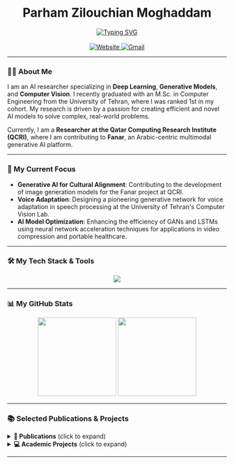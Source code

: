 <div align="center">
  <h1>Parham Zilouchian Moghaddam</h1>
  <a href="https://git.io/typing-svg"><img src="https://readme-typing-svg.herokuapp.com?font=Fira+Code&size=22&pause=1000&color=D96690&width=735&lines=AI+Researcher+%7C+Computer+Vision+%7C+Generative+Models" alt="Typing SVG" /></a>
</div>

<br>

<div align="center">
  <a href="https://parhamzm.github.io/">
    <img src="https://img.shields.io/badge/Website-d96690?style=for-the-badge&logo=About.me&logoColor=white" alt="Website">
  </a>
  <a href="mailto:p.zilouchian@gmail.com">
    <img src="https://img.shields.io/badge/Gmail-D14836?style=for-the-badge&logo=gmail&logoColor=white" alt="Gmail">
  </a>
  </div>

---

### 👨‍💻 About Me

I am an AI researcher specializing in **Deep Learning**, **Generative Models**, and **Computer Vision**. I recently graduated with an M.Sc. in Computer Engineering from the University of Tehran, where I was ranked 1st in my cohort. My research is driven by a passion for creating efficient and novel AI models to solve complex, real-world problems.

Currently, I am a **Researcher at the Qatar Computing Research Institute (QCRI)**, where I am contributing to **Fanar**, an Arabic-centric multimodal generative AI platform.

---

### 🚀 My Current Focus

* **Generative AI for Cultural Alignment**: Contributing to the development of image generation models for the Fanar project at QCRI.
* **Voice Adaptation**: Designing a pioneering generative network for voice adaptation in speech processing at the University of Tehran's Computer Vision Lab.
* **AI Model Optimization**: Enhancing the efficiency of GANs and LSTMs using neural network acceleration techniques for applications in video compression and portable healthcare.

---

### 🛠️ My Tech Stack & Tools

<p align="center">
  <a href="https://skillicons.dev">
    <img src="https://skillicons.dev/icons?i=python,pytorch,tensorflow,keras,numpy,pandas,cpp,java,matlab,r,julia,js,html,css,react,django,nodejs,flask,fastapi,postgres,mysql,gcp,hadoop,git,docker,unity,vscode,pycharm" />
  </a>
</p>

---

### 📊 My GitHub Stats

<p align="center">
  <img height="180em" src="https://github-readme-stats.vercel.app/api?username=parhamzm&show_icons=true&theme=dracula&include_all_commits=true&count_private=true"/>
  <img height="180em" src="https://github-readme-stats.vercel.app/api/top-langs/?username=parhamzm&layout=compact&langs_count=8&theme=dracula"/>
</p>

---

### 📚 Selected Publications & Projects

<details>
<summary><strong>📝 Publications</strong> (click to expand)</summary>
<br>

- **NU-Class Net: A Novel Deep Learning-based Approach for Video Quality Enhancement** *P.Z. Moghaddam, Mehdi Modarressi, M.A. Sadeghi* *Elsevier Engineering Applications of Artificial Intelligence Journal, 2025*

- **Smart Memory: Deep Learning Acceleration In 3D-Stacked Memories** *SHSA Rezaei, P.Z. Moghaddam, Mehdi Modarressi* *Computer Architecture Letters (CAL) Journal, 2023*

- **Deep Learning based on Support Vector Machine (SVM)** *P.Z. Moghaddam, J.S. Sartakhti* *5th National Conference on Distributed Computing and Big Data Processing, 2019*

</details>

<details>
<summary><strong>💻 Academic Projects</strong> (click to expand)</summary>
<br>

- **Denoising Diffusion Probabilistic Models (DDPM):** Developed a DDPM to reduce noise and enhance image clarity for feature analysis.
- **Image Segmentation with U-Net:** Built an application for semantic segmentation of images from a self-driving car dataset.
- **Music Generation with LSTMs:** Created an application using LSTM layers to generate music in different genres, with a focus on efficiency improvements via techniques like Delta-RNN and Quantization.
- **Car Detection with YOLO:** Developed an application to detect cars in street images and draw bounding boxes around them.
- **Parkinson's Disease Classifier:** Designed multiple classifiers (KNN, DNN, etc.) using over 700 features, achieving 98.3% accuracy.

</details>

---
